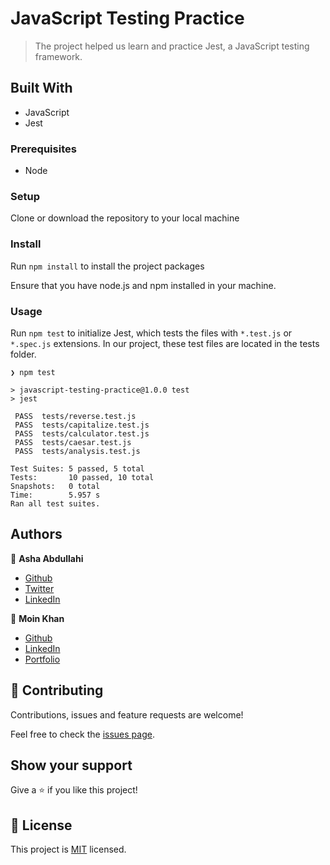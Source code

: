 # JavaScript Testing Practice

> The project helped us learn and practice Jest, a JavaScript testing framework.

## Built With

- JavaScript
- Jest

### Prerequisites

- Node

### Setup

Clone or download the repository to your local machine

### Install

Run `npm install` to install the project packages

Ensure that you have node.js and npm installed in your machine.

### Usage

Run `npm test` to initialize Jest, which tests the files with `*.test.js` or `*.spec.js` extensions. In our project, these test files are located in the tests folder.

```node
❯ npm test

> javascript-testing-practice@1.0.0 test
> jest

 PASS  tests/reverse.test.js
 PASS  tests/capitalize.test.js
 PASS  tests/calculator.test.js
 PASS  tests/caesar.test.js
 PASS  tests/analysis.test.js

Test Suites: 5 passed, 5 total
Tests:       10 passed, 10 total
Snapshots:   0 total
Time:        5.957 s
Ran all test suites.
```

## Authors

👤 **Asha Abdullahi**

- [Github](https://github.com/Ashah15)
- [Twitter](https://twitter.com/AshaAbdullahi13)
- [LinkedIn](https://www.linkedin.com/in/ashaabdullahi/)

👤 **Moin Khan**

- [Github](https://github.com/moinkhanif)
- [LinkedIn](https://www.linkedin.com/in/moinkhanif/)
- [Portfolio](https://moinkhanif.dev)

## 🤝 Contributing

Contributions, issues and feature requests are welcome!

Feel free to check the [issues page](issues/).

## Show your support

Give a ⭐️ if you like this project!

## 📝 License

This project is [MIT](lic.url) licensed.
